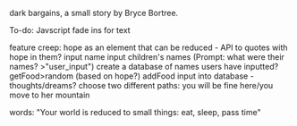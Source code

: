 dark bargains, a small story by Bryce Bortree.

To-do: 
Javscript fade ins for text


feature creep:
hope as an element that can be reduced - API to quotes with hope in them?
input name
input children's names (Prompt: what were their names? >"user_input")
  create a database of names users have inputted?
getFood>random (based on hope?)
addFood
input into database - thoughts/dreams?
choose two different paths: you will be fine here/you move to her mountain

words:
"Your world is reduced to small things: eat, sleep, pass time"